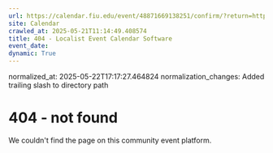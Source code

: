 ```yaml
---
url: https://calendar.fiu.edu/event/48871669138251/confirm/?return=https%3A%2F%2Fcalendar.fiu.edu%2Fevent%2Fsummer-a-last-day-for-students-to-apply-for-a-short-term-loan
site: Calendar
crawled_at: 2025-05-21T11:14:49.408574
title: 404 - Localist Event Calendar Software
event_date: 
dynamic: True
---
```

normalized_at: 2025-05-22T17:17:27.464824
normalization_changes: Added trailing slash to directory path

# 404 - not found
We couldn't find the page on this community event platform.
